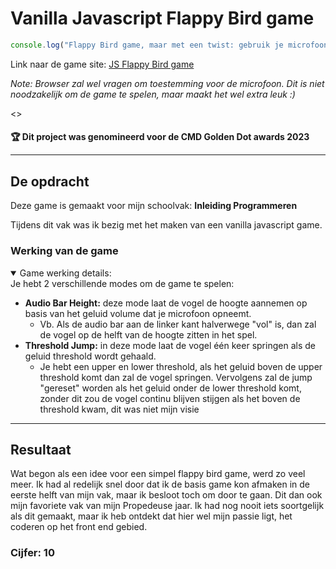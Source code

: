 # Vanilla Javascript Flappy Bird game
 ```javascript
console.log("Flappy Bird game, maar met een twist: gebruik je microfoon om de game te besturen");
```
Link naar de game site: [JS Flappy Bird game](https://sf-duijkersloot.github.io/JS-Flappy-Bird-game/)

*Note: Browser zal wel vragen om toestemming voor de microfoon. Dit is niet noodzakelijk om de game te spelen, maar maakt het wel extra leuk :)*

<>

#### 🏆 Dit project was genomineerd voor de CMD Golden Dot awards 2023<hr>

## De opdracht
Deze game is gemaakt voor mijn schoolvak: **Inleiding Programmeren**

Tijdens dit vak was ik bezig met het maken van een vanilla javascript game.


### Werking van de game
<details open>
  <summary> Game werking details:</summary>
  Je hebt 2 verschillende modes om de game te spelen:
  <ul>
   <li> <b>Audio Bar Height:</b> deze mode laat de vogel de hoogte aannemen op basis van het geluid volume dat je microfoon opneemt. 
    <ul>
    <li>Vb. Als de audio bar aan de linker kant halverwege "vol" is, dan zal de vogel op de helft van de hoogte zitten in het spel.</li>
    </ul>
   </li>
   <li> <b>Threshold Jump:</b> in deze mode laat de vogel één keer springen als de geluid threshold wordt gehaald. 
    <ul>
    <li>Je hebt een upper en lower threshold, als het geluid boven de upper threshold komt dan zal de vogel springen. Vervolgens zal de jump "gereset" worden als het geluid onder de lower threshold komt, zonder dit zou de vogel continu blijven stijgen als het boven de threshold kwam, dit was niet mijn visie</li>
    </ul>
   </li>
  </ul>
</details>

<hr>

## Resultaat
Wat begon als een idee voor een simpel flappy bird game, werd zo veel meer. Ik had al redelijk snel door dat ik de basis game kon afmaken in de eerste helft van mijn vak, maar ik besloot toch om door te gaan. Dit dan ook mijn favoriete vak van mijn Propedeuse jaar. Ik had nog nooit iets soortgelijk als dit gemaakt, maar ik heb ontdekt dat hier wel mijn passie ligt, het coderen op het front end gebied.

### Cijfer: 10
